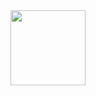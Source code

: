 <div style="display: flex; gap: 15px;">
  <img src="https://github.com/user-attachments/assets/a7875628-34de-40c6-a482-4548de90e6ba" width="120"/>
</div>
